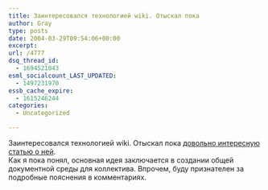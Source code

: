 ```yaml
---
title: Заинтересовался технологией wiki. Отыскал пока
author: Gray
type: posts
date: 2004-03-29T09:54:06+00:00
excerpt:
url: /4777
dsq_thread_id:
  - 1694521043
esml_socialcount_LAST_UPDATED:
  - 1497231970
essb_cache_expire:
  - 1615246244
categories:
  - Uncategorized

---
```








Заинтересовался технологией wiki. Отыскал пока <a href="http://www.osp.ru/os/2003/11/024.htm" target="_blank">довольно интересную статью о ней</a>.  
Как я пока понял, основная идея заключается в создании общей документной среды для коллектива. Впрочем, буду признателен за подробные пояснения в комментариях.